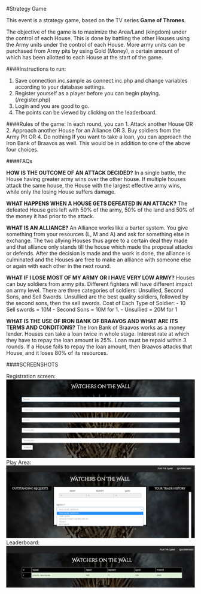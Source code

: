 #Strategy Game

This event is a strategy game, based on the TV series **Game of Thrones**. 

The objective of the game is to maximize the Area/Land (kingdom) under the control of each House. This is done by battling the other Houses using the Army units under the control of each House. More army units can be purchased from Army pits by using Gold (Money), a certain amount of which has been allotted to each House at the start of the game.

####Instructions to run:
  1. Save connection.inc.sample as connect.inc.php and change variables according to your database settings. 
  2. Register yourself as a player before you can begin playing. (/register.php)
  3. Login and you are good to go. 
  4. The points can be viewed by clicking on the leaderboard.

####Rules of the game:
  In each round, you can 
       1. Attack another House OR
       2. Approach another House for an Alliance OR
       3. Buy soldiers from the Army Pit OR
       4. Do nothing
    If you want to take a loan, you can approach the Iron Bank of Braavos as well. This would be in addition to one of the above four choices.
    
    
####FAQs

   **HOW IS THE OUTCOME OF AN ATTACK DECIDED?**
   In a single battle, the House having greater army wins over the other house. If multiple houses attack the same house, the House with the largest effective army wins, while only the losing House suffers damage.

   **WHAT HAPPENS WHEN A HOUSE GETS DEFEATED IN AN ATTACK?**
    The defeated House gets left with 50% of the army, 50% of the land and 50% of the money it had prior to the attack.

   **WHAT IS AN ALLIANCE?**
   An Alliance works like a barter system. You give something from your resources (L, M and A) and ask for something else in exchange. The two allying Houses thus agree to a certain deal they made and that alliance only stands till the house which made the proposal attacks or defends. After the decision is made and the work is done, the alliance is culminated and the Houses are free to make an alliance with someone else or again with each other in the next round.

   **WHAT IF I LOSE MOST OF MY ARMY OR I HAVE VERY LOW ARMY?**
   Houses can buy soldiers from army pits. Different fighters will have different impact on army level.
   There are three categories of soldiers: Unsullied, Second Sons, and Sell Swords. Unsullied are the best quality soldiers, followed by the second sons, then the sell swords.
   Cost of Each Type of Soldier:
    - 10 Sell swords = 10M
    - Second Sons = 10M for 1.
    - Unsullied = 20M for 1
    
   **WHAT IS THE USE OF IRON BANK OF BRAAVOS AND WHAT ARE ITS TERMS AND CONDITIONS?**
   The Iron Bank of Braavos works as a money lender. Houses can take a loan twice in whole stage. Interest rate at which they have to repay the loan amount is 25%. Loan must be repaid within 3 rounds. If a House fails to repay the loan amount, then Braavos attacks that House, and it loses 80% of its resources.

####SCREENSHOTS

Registration screen:
![](/screenshots/register.png?raw=true)
Play Area:
![](/screenshots/play.png?raw=true)
Leaderboard:
![](/screenshots/leaderboard.png?raw=true)
